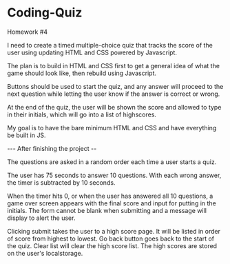 # Coding-Quiz
Homework #4

I need to create a timed multiple-choice quiz that tracks the score of the user using updating HTML and CSS powered by Javascript.

The plan is to build in HTML and CSS first to get a general idea of what the game should look like, then rebuild using Javascript.

Buttons should be used to start the quiz, and any answer will proceed to the next question while letting the user know if the answer is correct or wrong.

At the end of the quiz, the user will be shown the score and allowed to type in their initials, which will go into a list of highscores.

My goal is to have the bare minimum HTML and CSS and have everything be built in JS.

--- After finishing the project --

The questions are asked in a random order each time a user starts a quiz.

The user has 75 seconds to answer 10 questions. With each wrong answer, the timer is subtracted by 10 seconds.

When the timer hits 0, or when the user has answered all 10 questions, a game over screen appears with the final score
and input for putting in the initials. The form cannot be blank when submitting and a message will display to alert the user.

Clicking submit takes the user to a high score page. It will be listed in order of score from highest to lowest. Go back button goes back to the start of the quiz. Clear list will clear the high score list. The high scores are stored on the user's localstorage.